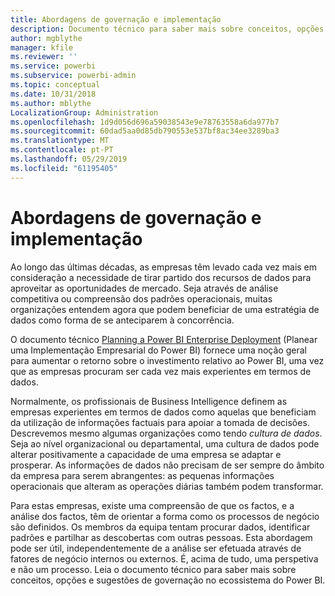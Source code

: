 ```yaml
---
title: Abordagens de governação e implementação
description: Documento técnico para saber mais sobre conceitos, opções e sugestões de governação no ecossistema do Power BI.
author: mgblythe
manager: kfile
ms.reviewer: ''
ms.service: powerbi
ms.subservice: powerbi-admin
ms.topic: conceptual
ms.date: 10/31/2018
ms.author: mblythe
LocalizationGroup: Administration
ms.openlocfilehash: 1d9d056d696a59038543e9e78763558a6da977b7
ms.sourcegitcommit: 60dad5aa0d85db790553e537bf8ac34ee3289ba3
ms.translationtype: MT
ms.contentlocale: pt-PT
ms.lasthandoff: 05/29/2019
ms.locfileid: "61195405"
---
```

# <a name="governance-and-deployment-approaches"></a>Abordagens de governação e implementação

Ao longo das últimas décadas, as empresas têm levado cada vez mais em consideração a necessidade de tirar partido dos recursos de dados para aproveitar as oportunidades de mercado. Seja através de análise competitiva ou compreensão dos padrões operacionais, muitas organizações entendem agora que podem beneficiar de uma estratégia de dados como forma de se anteciparem à concorrência.  

O documento técnico [Planning a Power BI Enterprise Deployment](https://go.microsoft.com/fwlink/?linkid=2057861) (Planear uma Implementação Empresarial do Power BI) fornece uma noção geral para aumentar o retorno sobre o investimento relativo ao Power BI, uma vez que as empresas procuram ser cada vez mais experientes em termos de dados.

Normalmente, os profissionais de Business Intelligence definem as empresas experientes em termos de dados como aquelas que beneficiam da utilização de informações factuais para apoiar a tomada de decisões.  Descrevemos mesmo algumas organizações como tendo *cultura de dados*. Seja ao nível organizacional ou departamental, uma cultura de dados pode alterar positivamente a capacidade de uma empresa se adaptar e prosperar.  As informações de dados não precisam de ser sempre do âmbito da empresa para serem abrangentes: as pequenas informações operacionais que alteram as operações diárias também podem transformar.

Para estas empresas, existe uma compreensão de que os factos, e a análise dos factos, têm de orientar a forma como os processos de negócio são definidos. Os membros da equipa tentam procurar dados, identificar padrões e partilhar as descobertas com outras pessoas. Esta abordagem pode ser útil, independentemente de a análise ser efetuada através de fatores de negócio internos ou externos. É, acima de tudo, uma perspetiva e não um processo. Leia o documento técnico para saber mais sobre conceitos, opções e sugestões de governação no ecossistema do Power BI.